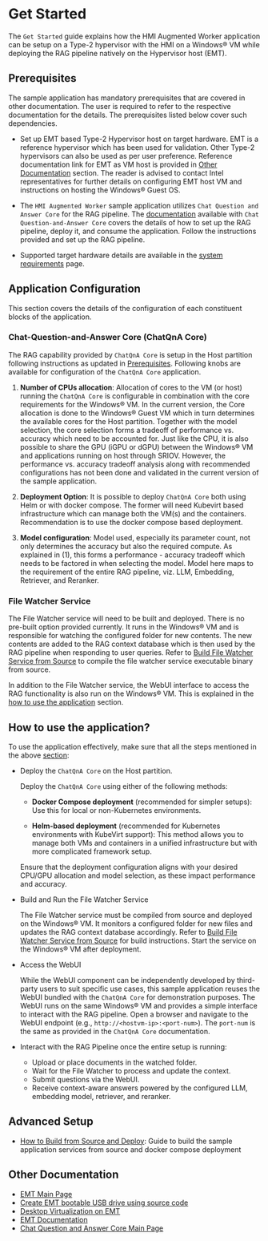 # Get Started

The `Get Started` guide explains how the HMI Augmented Worker application can be setup on a Type-2 hypervisor with the HMI on a Windows® VM while deploying the RAG pipeline natively on the Hypervisor host (EMT).

## Prerequisites

The sample application has mandatory prerequisites that are covered in other documentation. The user is required to refer to the respective documentation for the details. The prerequisites listed below cover such dependencies.

- Set up EMT based Type-2 Hypervisor host on target hardware. EMT is a reference hypervisor which has been used for validation. Other Type-2 hypervisors can also be used as per user preference. Reference documentation link for EMT as VM host is provided in [Other Documentation](#other-documentation) section. The reader is advised to contact Intel representatives for further details on configuring EMT host VM and instructions on hosting the Windows® Guest OS. 

- The `HMI Augmented Worker` sample application utilizes `Chat Question and Answer Core` for the RAG pipeline. The [documentation](#other-documentation) available with `Chat Question-and-Answer Core` covers the details of how to set up the RAG pipeline, deploy it, and consume the application. Follow the instructions provided and set up the RAG pipeline.

- Supported target hardware details are available in the [system requirements](./system-requirements.md) page.

## Application Configuration

This section covers the details of the configuration of each constituent blocks of the application.

### Chat-Question-and-Answer Core (ChatQnA Core)

The RAG capability provided by `ChatQnA Core` is setup in the Host partition following instructions as updated in [Prerequisites](#prerequisites). Following knobs are available for configuration of the `ChatQnA Core` application.

1. **Number of CPUs allocation**: Allocation of cores to the VM (or host) running the `ChatQnA Core` is configurable in combination with the core requirements for the Windows® VM. In the current version, the Core allocation is done to the Windows® Guest VM which in turn determines the available cores for the Host partition. Together with the model selection, the core selection forms a tradeoff of performance vs. accuracy which need to be accounted for. Just like the CPU, it is also possible to share the GPU (iGPU or dGPU) between the Windows® VM and applications running on host through SRIOV. However, the performance vs. accuracy tradeoff analysis along with recommended configurations has not been done and validated in the current version of the sample application.

2. **Deployment Option**: It is possible to deploy `ChatQnA Core` both using Helm or with docker compose. The former will need Kubevirt based infrastructure which can manage both the VM(s) and the containers. Recommendation is to use the docker compose based deployment.

3. **Model configuration**: Model used, especially its parameter count, not only determines the accuracy but also the required compute. As explained in (1), this forms a performance - accuracy tradeoff which needs to be factored in when selecting the model. Model here maps to the requirement of the entire RAG pipeline, viz. LLM, Embedding, Retriever, and Reranker.

### File Watcher Service

The File Watcher service will need to be built and deployed. There is no pre-built option provided currently. It runs in the Windows® VM and is responsible for watching the configured folder for new contents. The new contents are added to the RAG context database which is then used by the RAG pipeline when responding to user queries. Refer to [Build File Watcher Service from Source](./how-to-build-from-source.md#build-file-watcher-service-from-source) to compile the file watcher service executable binary from source.

In addition to the File Watcher service, the WebUI interface to access the RAG functionality is also run on the Windows® VM. This is explained in the [how to use the application](#how-to-use-the-application) section.

## How to use the application?

To use the application effectively, make sure that all the steps mentioned in the above [section](#application-configuration):

- Deploy the `ChatQnA Core` on the Host partition.

  Deploy the `ChatQnA Core` using either of the following methods:

  - **Docker Compose deployment** (recommended for simpler setups): Use this for local or non-Kubernetes environments.

  - **Helm-based deployment** (recommended for Kubernetes environments with KubeVirt support): This method allows you to manage both VMs and containers in a unified infrastructure but with more complicated framework setup.

  Ensure that the deployment configuration aligns with your desired CPU/GPU allocation and model selection, as these impact performance and accuracy.

- Build and Run the File Watcher Service

  The File Watcher service must be compiled from source and deployed on the Windows® VM. It monitors a configured folder for new files and updates the RAG context database accordingly. Refer to [Build File Watcher Service from Source](./how-to-build-from-source.md) for build instructions. Start the service on the Windows® VM after deployment.

- Access the WebUI

  While the WebUI component can be independently developed by third-party users to suit specific use cases, this sample application reuses the WebUI bundled with the `ChatQnA Core` for demonstration purposes. The WebUI runs on the same Windows® VM and provides a simple interface to interact with the RAG pipeline.
  Open a browser and navigate to the WebUI endpoint (e.g., `http://<hostvm-ip>:<port-num>`). The `port-num` is the same as provided in the `ChatQnA Core` documentation.

- Interact with the RAG Pipeline once the entire setup is running:

  - Upload or place documents in the watched folder.
  - Wait for the File Watcher to process and update the context.
  - Submit questions via the WebUI.
  - Receive context-aware answers powered by the configured LLM, embedding model, retriever, and reranker.

## Advanced Setup

- [How to Build from Source and Deploy](./how-to-build-from-source.md): Guide to build the sample application services from source and docker compose deployment

## Other Documentation
- [EMT Main Page](https://github.com/open-edge-platform/edge-microvisor-toolkit)
- [Create EMT bootable USB drive using source code](https://github.com/open-edge-platform/edge-microvisor-toolkit-standalone-node/blob/main/standalone-node/docs/user-guide/get-started-guide.md#create-a-bootable-usb-drive-using-source-code)
- [Desktop Virtualization on EMT](https://github.com/open-edge-platform/edge-microvisor-toolkit-standalone-node/blob/main/standalone-node/docs/user-guide/desktop-virtualization-image-guide.md)
- [EMT Documentation](https://github.com/open-edge-platform/edge-microvisor-toolkit/tree/3.0/docs/developer-guide)
- [Chat Question and Answer Core Main Page](https://github.com/open-edge-platform/edge-ai-libraries/tree/main/sample-applications/chat-question-and-answer-core)